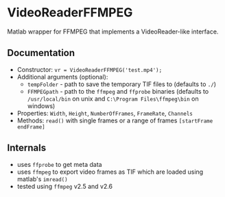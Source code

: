 # VideoReaderFFMPEG
Matlab wrapper for FFMPEG that implements a VideoReader-like interface.

## Documentation
- Constructor: `vr = VideoReaderFFMPEG('test.mp4');`
- Additional arguments (optional): 
    - `tempFolder` - path to save the temporary TIF files to (defaults to `./`)
    - `FFMPEGpath` - path to the `ffmpeg` and `ffprobe` binaries (defaults to `/usr/local/bin` on unix and `C:\Program Files\ffmpeg\bin` on windows)
- Properties: `Width`, `Height`, `NumberOfFrames`, `FrameRate`, `Channels`
- Methods: `read()` with single frames or a range of frames `[startFrame endFrame]`   

## Internals
- uses `ffprobe` to get meta data
- uses `ffmpeg` to export video frames as TIF which are loaded using matlab's `imread()`
- tested using `ffmpeg` v2.5 and v2.6

   
